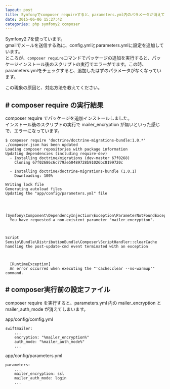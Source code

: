 ```yaml
---
layout: post
title: Symfonyでcomposer requireすると、parameters.yml内のパラメータが消えてしまう
date: 2015-06-06 15:27:42
categories: php symfony2 composer
---
```

<p>Symfony2.7を使っています。<br>
gmailでメールを送信する為に、config.ymlとparameters.ymlに設定を追加しています。<br>
ところが、<code>composer require</code>コマンドでパッケージの追加を実行すると、パッケージインストール後のスクリプトの実行でエラーがでます。この時、parameters.ymlをチェックすると、追加したはずのパラメータがなくなっています。</p>

<p>この現象の原因と、対応方法を教えてください。</p>

<h2># composer require の実行結果</h2>

<p>composer require でパッケージを追加インストールしました。<br>
インストール後のスクリプトの実行で mailer_encryption が無いといった感じで、エラーになっています。</p>

<pre><code>$ composer require 'doctrine/doctrine-migrations-bundle:1.0.*'
./composer.json has been updated
Loading composer repositories with package information
Updating dependencies (including require-dev)
  - Installing doctrine/migrations (dev-master 67f0268)
    Cloning 67f02686c6c779ae50489728b91026bc8199720c

  - Installing doctrine/doctrine-migrations-bundle (1.0.1)
    Downloading: 100%         

Writing lock file
Generating autoload files
Updating the "app/config/parameters.yml" file



  [Symfony\Component\DependencyInjection\Exception\ParameterNotFoundException]  
  You have requested a non-existent parameter "mailer_encryption".              



Script Sensio\Bundle\DistributionBundle\Composer\ScriptHandler::clearCache handling the post-update-cmd event terminated with an exception



  [RuntimeException]                                                         
  An error occurred when executing the "'cache:clear --no-warmup'" command.  
</code></pre>

<h2># composer実行前の設定ファイル</h2>

<p>composer require を実行すると、parameters.yml 内の mailer_encryption と mailer_auth_mode が消えてしまいます。                                                                             </p>

<p>app/config/comfig.yml</p>

<pre><code>swiftmailer:
    ...
    encryption: "%mailer_encryption%"
    auth_mode: "%mailer_auth_mode%"
    ...
</code></pre>

<p>app/config/parameters.yml</p>

<pre><code>parameters:
    ...
    mailer_encryption: ssl
    mailer_auth_mode: login
    ...
</code></pre>
